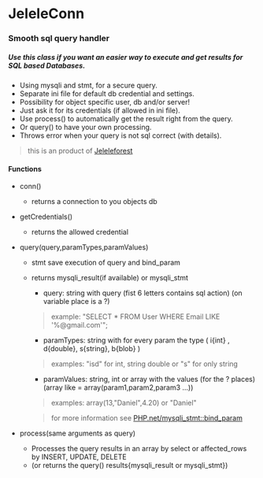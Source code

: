 # JeleleConn
### Smooth sql query handler
##### Use this class if you want an easier way to execute and get results for SQL based Databases.
- Using mysqli and stmt, for a secure query.
- Separate ini file for default db credential and settings.
- Possibility for object specific user, db and/or server!
- Just ask it for its credentials (if allowed in ini file).
- Use process() to automatically get the result right from the query.
- Or query() to have your own processing.
- Throws error when your query is not sql correct (with details).

> this is an product of [Jeleleforest](https://jeleleforest.nl?english)

#### Functions
- conn()
  - returns a connection to you objects db
- getCredentials()
  - returns the allowed credential
- query(query,paramTypes,paramValues)
  - stmt save execution of query and bind_param
  - returns mysqli_result(if available) or mysqli_stmt

    - query: string with query (fist 6 letters contains sql action) (on variable place is a ?)
    > example: "SELECT * FROM User WHERE Email LIKE '%@gmail.com'";

    - paramTypes: string with for every param the type ( i{int} , d{double}, s{string}, b{blob} )
    > examples: "isd" for int, string double or "s" for only string

    - paramValues: string, int or array with the values (for the ? places) (array like = array(param1,param2,param3 ...))
    > examples: array(13,"Daniel",4.20) or "Daniel"

    > for more information see [PHP.net/mysqli_stmt::bind_param](https://www.php.net/manual/en/mysqli-stmt.bind-param.php)

- process(same arguments as query)
  - Processes the query results in an array by select or affected_rows by INSERT, UPDATE, DELETE
  - (or returns the query() results{mysqli_result or mysqli_stmt})
